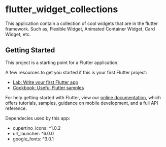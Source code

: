 # flutter_widget_collections

This application contain a collection of cool widgets that are in the flutter framework. Such as, Flexible Widget, Animated Container Widget, Card Widget, etc.

## Getting Started

This project is a starting point for a Flutter application.

A few resources to get you started if this is your first Flutter project:

- [Lab: Write your first Flutter app](https://flutter.dev/docs/get-started/codelab)
- [Cookbook: Useful Flutter samples](https://flutter.dev/docs/cookbook)

For help getting started with Flutter, view our
[online documentation](https://flutter.dev/docs), which offers tutorials,
samples, guidance on mobile development, and a full API reference.

Dependecies used by this app:
- cupertino_icons: ^1.0.2
- url_launcher: ^6.0.0
- google_fonts: ^3.0.1

